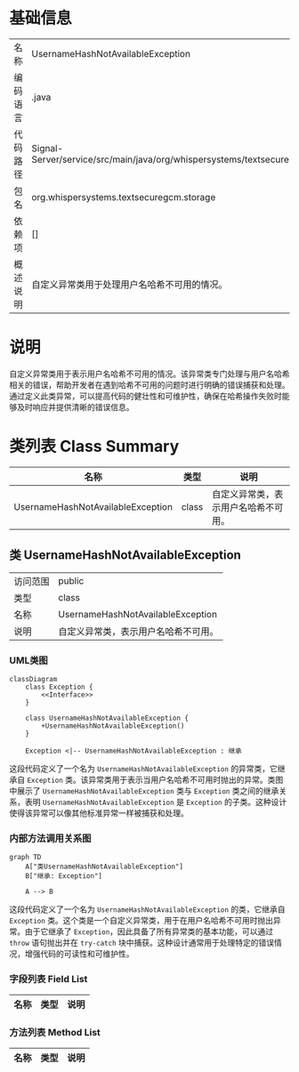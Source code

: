 # 基础信息

|      |      |
|------|------|
| 名称 | UsernameHashNotAvailableException |
| 编码语言 | .java |
| 代码路径 | Signal-Server/service/src/main/java/org/whispersystems/textsecuregcm/storage/UsernameHashNotAvailableException.java |
| 包名 | org.whispersystems.textsecuregcm.storage |
| 依赖项 | [] |
| 概述说明 | 自定义异常类用于处理用户名哈希不可用的情况。 |

# 说明

自定义异常类用于表示用户名哈希不可用的情况。该异常类专门处理与用户名哈希相关的错误，帮助开发者在遇到哈希不可用的问题时进行明确的错误捕获和处理。通过定义此类异常，可以提高代码的健壮性和可维护性，确保在哈希操作失败时能够及时响应并提供清晰的错误信息。

# 类列表 Class Summary

| 名称   | 类型  | 说明 |
|-------|------|-------------|
| UsernameHashNotAvailableException | class | 自定义异常类，表示用户名哈希不可用。 |



## 类 UsernameHashNotAvailableException

|      |      |
|------|------|
| 访问范围 | public |
| 类型 | class |
| 名称 | UsernameHashNotAvailableException |
| 说明 | 自定义异常类，表示用户名哈希不可用。 |


### UML类图

```mermaid
classDiagram
    class Exception {
        <<Interface>>
    }

    class UsernameHashNotAvailableException {
        +UsernameHashNotAvailableException()
    }

    Exception <|-- UsernameHashNotAvailableException : 继承
```

这段代码定义了一个名为 `UsernameHashNotAvailableException` 的异常类，它继承自 `Exception` 类。该异常类用于表示当用户名哈希不可用时抛出的异常。类图中展示了 `UsernameHashNotAvailableException` 类与 `Exception` 类之间的继承关系，表明 `UsernameHashNotAvailableException` 是 `Exception` 的子类。这种设计使得该异常可以像其他标准异常一样被捕获和处理。


### 内部方法调用关系图

```mermaid
graph TD
    A["类UsernameHashNotAvailableException"]
    B["继承: Exception"]

    A --> B
```

这段代码定义了一个名为 `UsernameHashNotAvailableException` 的类，它继承自 `Exception` 类。这个类是一个自定义异常类，用于在用户名哈希不可用时抛出异常。由于它继承了 `Exception`，因此具备了所有异常类的基本功能，可以通过 `throw` 语句抛出并在 `try-catch` 块中捕获。这种设计通常用于处理特定的错误情况，增强代码的可读性和可维护性。

### 字段列表 Field List

| 名称  | 类型  | 说明 |
|-------|-------|------|

### 方法列表 Method List

| 名称  | 类型  | 说明 |
|-------|-------|------|




